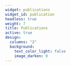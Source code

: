 ```yaml
---
widget: publications
widget_id: publication
headless: true
weight: 7
title: Publications
active: true
design:
  columns: "2"
  background:
    text_color_light: false
    image_darken: 0
---
```

